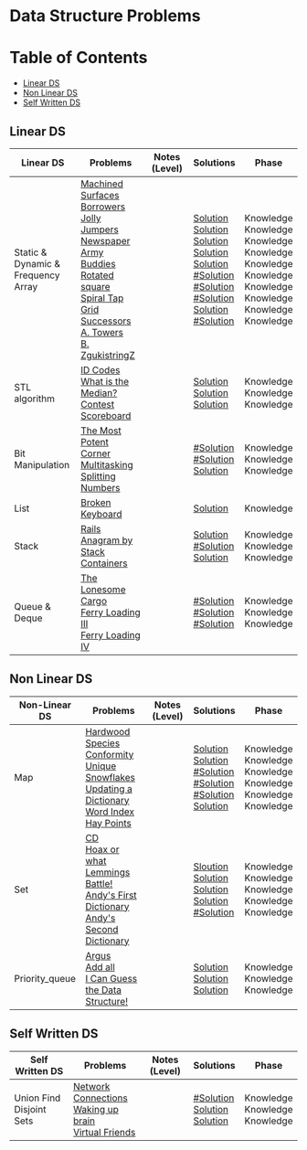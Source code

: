# Data Structure Problems

Table of Contents
=================
- [Linear DS](#linear-ds)
- [Non Linear DS](#non-linear-ds)
- [Self Written DS](#self-written-ds)


## Linear DS
Linear DS  | Problems | Notes (Level)| Solutions| Phase
-------------| -------------   |-------------| -------------|-------------
Static & <br> Dynamic &<br> Frequency Array | [Machined Surfaces](https://uva.onlinejudge.org/index.php?option=com_onlinejudge&Itemid=8&page=show_problem&problem=355)<br> [Borrowers](https://uva.onlinejudge.org/index.php?option=com_onlinejudge&Itemid=8&page=show_problem&problem=166)<br>[Jolly Jumpers](https://uva.onlinejudge.org/index.php?option=com_onlinejudge&Itemid=8&page=show_problem&problem=979)<br>[Newspaper](https://uva.onlinejudge.org/index.php?option=com_onlinejudge&Itemid=8&page=show_problem&problem=2315)<br>[Army Buddies](https://uva.onlinejudge.org/index.php?option=onlinejudge&page=show_problem&problem=3778)<br> [Rotated square](https://uva.onlinejudge.org/index.php?option=onlinejudge&page=show_problem&problem=1796)<br>[Spiral Tap](https://uva.onlinejudge.org/index.php?option=onlinejudge&page=show_problem&problem=1861)<br>[Grid Successors](https://uva.onlinejudge.org/index.php?option=onlinejudge&page=show_problem&problem=2628) <br> [A. Towers](http://codeforces.com/contest/37/problem/A)<br>[B. ZgukistringZ](http://codeforces.com/problemset/problem/551/B)<br>| <br><br><br><br><br>| [Solution](https://github.com/basmaashouur/Competitive-Programming/blob/master/Solutions-library/data-strcture-solutions%20/414-UVa.cpp)<br>[Solution](https://github.com/basmaashouur/Competitive-Programming/blob/master/Solutions-library/data-strcture-solutions%20/230-UVa.cpp)<br> [Solution](https://github.com/basmaashouur/Competitive-Programming/blob/master/Solutions-library/data-strcture-solutions%20/10038-UVa.cpp)<br> [Solution](https://github.com/basmaashouur/Competitive-Programming/blob/master/Solutions-library/data-strcture-solutions%20/11340-UVa.cpp)<br> [Solution](https://github.com/basmaashouur/Competitive-Programming/blob/master/Solutions-library/data-strcture-solutions%20/12356-UVa.cpp)<br>[#Solution]()<br>[#Solution]()<br>[#Solution]()<br> [Solution](https://github.com/basmaashouur/Competitive-Programming/blob/master/Solutions-library/data-strcture-solutions%20/37A-CF.cpp)<br>[#Solution]()<br>| Knowledge <br> Knowledge <br> Knowledge <br> Knowledge <br> Knowledge <br>Knowledge <br>Knowledge <br>Knowledge <br>Knowledge <br>Knowledge 
STL algorithm|[ID Codes](https://uva.onlinejudge.org/index.php?option=com_onlinejudge&Itemid=8&page=show_problem&problem=82)<br>[What is the Median?](https://uva.onlinejudge.org/index.php?option=onlinejudge&page=show_problem&problem=1048)<br>[Contest Scoreboard](https://uva.onlinejudge.org/index.php?option=com_onlinejudge&Itemid=8&page=show_problem&problem=1199)||[Solution](https://github.com/basmaashouur/Competitive-Programming/blob/master/Solutions-library/data-strcture-solutions%20/146-UVa.cpp)<br>[Solution](https://github.com/basmaashouur/Competitive-Programming/blob/master/Solutions-library/data-strcture-solutions%20/10107-UVa.cpp)<br>[Solution](https://github.com/basmaashouur/Competitive-Programming/blob/master/Solutions-library/data-strcture-solutions%20/10258-UVa.cpp)<br>|Knowledge <br> Knowledge <br> Knowledge <br>
Bit Manipulation|[The Most Potent Corner](https://uva.onlinejudge.org/index.php?option=com_onlinejudge&Itemid=8&page=show_problem&problem=1205)<br>[Multitasking](https://uva.onlinejudge.org/index.php?option=com_onlinejudge&Itemid=8&page=show_problem&problem=3077)<br>[Splitting Numbers](https://uva.onlinejudge.org/index.php?option=com_onlinejudge&Itemid=8&page=show_problem&problem=3084)||[#Solution]()<br>[#Solution]()<br>[Solution](https://github.com/basmaashouur/Competitive-Programming/blob/master/Solutions-library/data-strcture-solutions%20/11933-UVa.cpp)<br>|Knowledge <br> Knowledge <br> Knowledge <br>
List|[Broken Keyboard](https://uva.onlinejudge.org/index.php?option=com_onlinejudge&Itemid=8&page=show_problem&problem=3139)||[Solution](https://github.com/basmaashouur/Competitive-Programming/blob/master/Solutions-library/data-strcture-solutions%20/11988-UVa.cpp)<br>|Knowledge <br> 
Stack|[Rails](https://uva.onlinejudge.org/index.php?option=onlinejudge&page=show_problem&problem=455)<br>[Anagram by Stack](https://uva.onlinejudge.org/index.php?option=onlinejudge&page=show_problem&problem=673)<br>[Containers](https://uva.onlinejudge.org/index.php?option=com_onlinejudge&Itemid=8&page=show_problem&problem=3503)<br>||[Solution](https://github.com/basmaashouur/Competitive-Programming/blob/master/Solutions-library/data-strcture-solutions%20/514-UVa.cpp)<br>[#Solution]()<br>[Solution](https://github.com/basmaashouur/Competitive-Programming/blob/master/Solutions-library/data-strcture-solutions%20/1062-UVa.cpp)<br>|Knowledge <br> Knowledge <br> Knowledge <br>
Queue & Deque|[The Lonesome Cargo](https://uva.onlinejudge.org/index.php?option=onlinejudge&page=show_problem&problem=1113)<br>[Ferry Loading III](https://uva.onlinejudge.org/index.php?option=onlinejudge&page=show_problem&problem=1842)<br>[Ferry Loading IV](https://uva.onlinejudge.org/index.php?option=com_onlinejudge&Itemid=8&page=show_problem&problem=1975)<br>||[#Solution]()<br>[#Solution]()<br>[#Solution]()<br>|Knowledge <br> Knowledge <br> Knowledge <br>



## Non Linear DS
Non-Linear DS  | Problems | Notes (Level)| Solutions| Phase
-------------| -------------   |-------------| -------------|-------------
Map | [Hardwood Species](https://uva.onlinejudge.org/index.php?option=com_onlinejudge&Itemid=8&category=24&page=show_problem&problem=1167)<br> [Conformity](https://uva.onlinejudge.org/index.php?option=com_onlinejudge&Itemid=8&category=24&page=show_problem&problem=2261)<br>[Unique Snowflakes](https://uva.onlinejudge.org/index.php?option=com_onlinejudge&Itemid=8&category=24&page=show_problem&problem=2619)<br> [Updating a Dictionary](https://uva.onlinejudge.org/index.php?option=com_onlinejudge&Itemid=8&page=show_problem&problem=3948)<br>[Word Index](https://uva.onlinejudge.org/index.php?option=com_onlinejudge&Itemid=8&page=show_problem&problem=358)<br>[Hay Points](https://uva.onlinejudge.org/index.php?option=com_onlinejudge&Itemid=8&category=631&page=show_problem&problem=1236)<br>||[Solution](https://github.com/basmaashouur/Competitive-Programming/blob/master/Solutions-library/data-strcture-solutions%20/10226-UVa.cpp)<br>[Solution](https://github.com/basmaashouur/Competitive-Programming/blob/master/Solutions-library/data-strcture-solutions%20/11286-UVa.cpp)<br>[#Solution]()<br>[#Solution]()<br>[#Solution]()<br>[Solution](https://github.com/basmaashouur/Competitive-Programming/blob/master/Solutions-library/data-strcture-solutions%20/10295-UVa.cpp)<br>|Knowledge <br> Knowledge <br> Knowledge <br> Knowledge <br> Knowledge <br> Knowledge <br>
Set |[CD](https://uva.onlinejudge.org/index.php?option=com_onlinejudge&Itemid=8&page=show_problem&category=24&problem=2949&mosmsg=Submission+received+with+ID+20995382)<br> [Hoax or what](https://uva.onlinejudge.org/index.php?option=com_onlinejudge&Itemid=8&category=24&page=show_problem&problem=2077)<br>[Lemmings Battle!](https://uva.onlinejudge.org/index.php?option=com_onlinejudge&Itemid=8&category=24&page=show_problem&problem=919)<br>[Andy's First Dictionary](https://uva.onlinejudge.org/index.php?option=onlinejudge&Itemid=99999999&page=show_problem&category=&problem=1756&mosmsg=Submission+received+with+ID+21029588)<br> [Andy's Second Dictionary](https://uva.onlinejudge.org/index.php?option=onlinejudge&page=show_problem&problem=2003)| |[Sloution](https://github.com/basmaashouur/Competitive-Programming/blob/master/Solutions-library/data-strcture-solutions%20/11894-UVa.cpp)<br>[Solution](https://github.com/basmaashouur/Competitive-Programming/blob/master/Solutions-library/data-strcture-solutions%20/11136-UVa.cpp)<br>[Solution](https://github.com/basmaashouur/Competitive-Programming/blob/master/Solutions-library/data-strcture-solutions%20/978-UVa.cpp)<br>[Solution](https://github.com/basmaashouur/Competitive-Programming/blob/master/Solutions-library/data-strcture-solutions%20/10815-UVa.cpp)<br>[#Solution]() |Knowledge <br> Knowledge <br> Knowledge <br> Knowledge <br> Knowledge <br>
Priority_queue |[Argus](https://uva.onlinejudge.org/index.php?option=com_onlinejudge&Itemid=8&category=24&page=show_problem&problem=3644)<br>[Add all](https://uva.onlinejudge.org/index.php?option=com_onlinejudge&Itemid=8&category=24&page=show_problem&problem=1895)<br>[I Can Guess the Data Structure!](https://uva.onlinejudge.org/index.php?option=com_onlinejudge&Itemid=8&category=24&page=show_problem&problem=3146) | |[Solution](https://github.com/basmaashouur/Competitive-Programming/blob/master/Solutions-library/data-strcture-solutions%20/1203-UVa.cpp)<br>[Solution](https://github.com/basmaashouur/Competitive-Programming/blob/master/Solutions-library/data-strcture-solutions%20/10954-UVa.cpp)<br>[Solution](https://github.com/basmaashouur/Competitive-Programming/blob/master/Solutions-library/data-strcture-solutions%20/11995-UVa.cpp)<br> |Knowledge <br> Knowledge <br> Knowledge <br>

## Self Written DS
Self Written DS    | Problems | Notes (Level)| Solutions| Phase
-------------| -------------   |-------------| -------------|-------------
 Union Find Disjoint Sets| [Network Connections](https://uva.onlinejudge.org/index.php?option=com_onlinejudge&Itemid=8&category=24&page=show_problem&problem=734)<br>  [Waking up brain](https://uva.onlinejudge.org/index.php?option=com_onlinejudge&Itemid=8&category=24&page=show_problem&problem=1448)<br>  [Virtual Friends](https://uva.onlinejudge.org/index.php?option=com_onlinejudge&Itemid=8&category=24&page=show_problem&problem=2498)<br>  | |[#Solution]()<br> [Solution](https://github.com/basmaashouur/Competitive-Programming/blob/master/Solutions-library/data-strcture-solutions%20/10507.UVa.cpp)<br> [Solution](https://github.com/basmaashouur/Competitive-Programming/blob/master/Solutions-library/data-strcture-solutions%20/11503-UVa.cpp)<br> | Knowledge<br> Knowledge<br> Knowledge<br>| 
